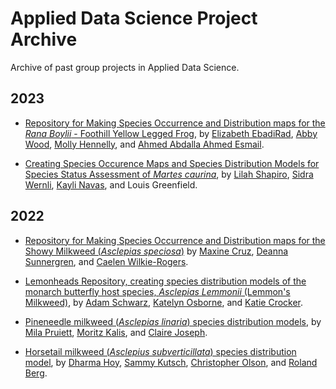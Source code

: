 # Applied Data Science Project Archive
Archive of past group projects in Applied Data Science.


## 2023

- [Repository for Making Species Occurrence and Distribution maps for the *Rana Boylii* - Foothill Yellow Legged Frog](2023/2023_Group_1-main/), by [Elizabeth EbadiRad](https://github.com/ElizabethEbadiRad), [Abby Wood](https://github.com/abigailcwood), [Molly Hennelly](https://github.com/mollyhennelly), and [Ahmed Abdalla Ahmed Esmail](https://github.com/AhmedEsOfficial).

- [Creating Species Occurence Maps and Species Distribution Models for Species Status Assessment of *Martes caurina*](2023/2023_Group_2-main/), by [Lilah Shapiro](https://github.com/LilahShapiro), [Sidra Wernli](https://github.com/orgs/BiodiversityDataScienceCorp/people/sjwernli), [Kayli Navas](https://github.com/kaylinavas), and Louis Greenfield.

## 2022

- [Repository for Making Species Occurrence and Distribution maps for the Showy Milkweed (*Asclepias speciosa*)](2022/milkfli-mapping-main/) by [Maxine Cruz](https://github.com/mcx8), [Deanna Sunnergren](https://github.com/dsunnergren), and [Caelen Wilkie-Rogers](https://github.com/CaelanWR).

- [Lemonheads Repository, creating species distribution models of the monarch butterfly host species, *Asclepias Lemmonii* (Lemmon's Milkweed)](2022/lemmonheads-mapping-main%202/), by [Adam Schwarz](https://github.com/insp3ctre), [Katelyn Osborne](https://github.com/KatelynOsborne), and [Katie Crocker](https://github.com/katiec1611).

- [Pineneedle milkweed (*Asclepias linaria*) species distribution models](2022/Pineneedles-main-repo-main%202/), by [Mila Pruiett](https://github.com/milapruiett), [Moritz Kalis](https://github.com/mkalisLC), and [Claire Joseph](https://github.com/clairehoseph).

- [Horsetail milkweed (*Asclepius subverticillata*) species distribution model](2022/Spidertail-Mapping-main/), by [Dharma Hoy](https://github.com/dharmahoy), [Sammy Kutsch](https://github.com/oakutsch), [Christopher Olson](https://github.com/cmolson10), and [Roland Berg](https://github.com/RolandWBerg).